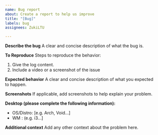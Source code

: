 ```yaml
---
name: Bug report
about: Create a report to help us improve
title: "[Bug]"
labels: bug
assignees: ZukiLTU

---
```


**Describe the bug**
A clear and concise description of what the bug is.

**To Reproduce**
Steps to reproduce the behavior:
1. Give the log content.
2. Include a video or a screenshot of the issue

**Expected behavior**
A clear and concise description of what you expected to happen.

**Screenshots**
If applicable, add screenshots to help explain your problem.

**Desktop (please complete the following information):**
 - OS/Distro: [e.g. Arch, Void...]
 - WM : (e.g. i3...] 

**Additional context**
Add any other context about the problem here.
